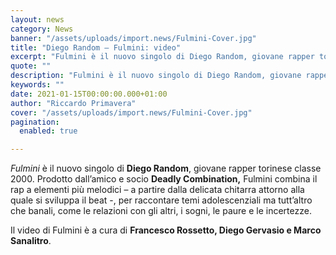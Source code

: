 ```yaml
---
layout: news
category: News
banner: "/assets/uploads/import.news/Fulmini-Cover.jpg"
title: "Diego Random – Fulmini: video"
excerpt: "Fulmini è il nuovo singolo di Diego Random, giovane rapper torinese classe 2000. Prodotto dall’amico e socio Deadly Combination, Fulmini combina il rap a elementi più melodici – a partire dalla delicata chitarra attorno alla quale si sviluppa il beat -, per raccontare temi adolescenziali ma tutt’altro che banali, come le relazioni con gli altri, [&hellip"
quote: ""
description: "Fulmini è il nuovo singolo di Diego Random, giovane rapper torinese classe 2000. Prodotto dall’amico e socio Deadly Combination, Fulmini combina il rap a elementi più melodici – a partire dalla delicata chitarra attorno alla quale si sviluppa il beat -, per raccontare temi adolescenziali ma tutt’altro che banali, come le relazioni con gli altri, [&hellip"
keywords: ""
date: 2021-01-15T00:00:00.000+01:00
author: "Riccardo Primavera"
cover: "/assets/uploads/import.news/Fulmini-Cover.jpg"
pagination:
  enabled: true

---
```


_Fulmini_ è il nuovo singolo di **Diego Random**, giovane rapper torinese classe 2000\. Prodotto dall’amico e socio **Deadly Combination,** Fulmini combina il rap a elementi più melodici – a partire dalla delicata chitarra attorno alla quale si sviluppa il beat -, per raccontare temi adolescenziali ma tutt’altro che banali, come le relazioni con gli altri, i sogni, le paure e le incertezze.

Il video di Fulmini è a cura di **Francesco Rossetto, Diego Gervasio e Marco Sanalitro**.